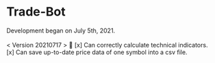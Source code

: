# Trade-Bot

Development began on July 5th, 2021. <br />
<br />
< Version 20210717 > :tada:
[x] Can correctly calculate technical indicators. <br />
[x] Can save up-to-date price data of one symbol into a csv file. <br />
